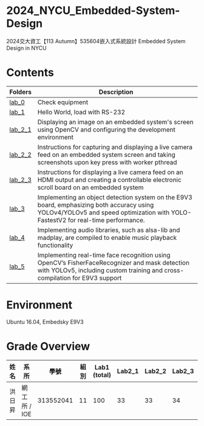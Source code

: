 # 2024_NYCU_Embedded-System-Design
2024交大資工【113 Autumn】535604嵌入式系統設計 Embedded System Design in NYCU

# Contents
| Folders | Description |
|---------|-------------|
|[lab_0](/lab_0)| Check equipment |
|[lab_1](/lab_1)| Hello World, load with RS-232 |
|[lab_2_1](/lab_2/lab2_1_package)| Displaying an image on an embedded system's screen using OpenCV and configuring the development environment |
|[lab_2_2](/lab_2/lab2_2_package)| Instructions for capturing and displaying a live camera feed on an embedded system screen and taking screenshots upon key press with worker pthread |
|[lab_2_3](/lab_2/lab2_3_package)| Instructions for displaying a live camera feed on an HDMI output and creating a controllable electronic scroll board on an embedded system |
|[lab_3](/lab_3)| Implementing an object detection system on the E9V3 board, emphasizing both accuracy using YOLOv4/YOLOv5 and speed optimization with YOLO-FastestV2 for real-time performance. |
|[lab_4](/lab_4)| Implementing audio libraries, such as alsa-lib and madplay, are compiled to enable music playback functionality |
|[lab_5](/lab_5)| Implementing real-time face recognition using OpenCV’s FisherFaceRecognizer and mask detection with YOLOv5, including custom training and cross-compilation for E9V3 support |

# Environment
Ubuntu 16.04, Embedsky E9V3 


# Grade Overview
| 姓名   | 系所         | 學號      | 組別 | Lab1 (total) | Lab2_1 | Lab2_2 | Lab2_3 | Lab3_2.1 | Lab3_2.2 | Lab3_2.3 | Lab3_perf | Lab03_report | Lab4_1 | Lab4_2 | Lab4_report | Lab5_1.1 | Lab5_1.2 | Lab5_1.3 | Lab5_2.1 | Lab5_2.2 | Lab5_perf | Lab5_report | 加權總分 |
|--------|--------------|-----------|------|--------------|--------|--------|--------|----------|----------|----------|------------|--------------|--------|--------|-------------|----------|----------|----------|----------|----------|-----------|-------------|----------|
| 洪日昇 | 網工所 / IOE | 313552041 | 11   | 100          | 33     | 33     | 34     | 40       | 9        | 18       | 16         | 10           | 60     | 18     | 14.4        | 10       | 15       | 20       | 10       | 68(1st of the class)       | 30        | 15          | **94.9** |


